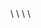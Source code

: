 <script src="https://gist.github.com/n41n4/4bf777633e41dc4c80605add59d66030.js?file=server.py"></script>\
<script src="https://gist.github.com/n41n4/4bf777633e41dc4c80605add59d66030.js?file=main.html"></script>\
<script src="https://gist.github.com/n41n4/4bf777633e41dc4c80605add59d66030.js?file=env.json"></script>\
<script src="https://gist.github.com/n41n4/4bf777633e41dc4c80605add59d66030.js?file=app.py"></script>\
